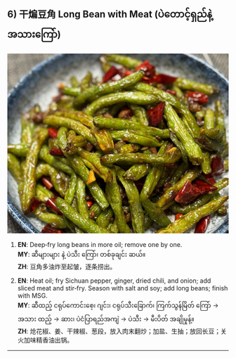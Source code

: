 ## 6) 干煸豆角 Long Bean with Meat (ပဲတောင့်ရှည်နဲ့ အသားကြော်)
![干煸豆角 Long Bean with Meat (ပဲတောင့်ရှည်နဲ့ အသားကြော်)](image/6.jpg)

1. **EN**: Deep‑fry long beans in more oil; remove one by one.  
   **MY**: ဆီများများ နဲ့ ပဲသီး ကြော်၊ တစ်ခုချင်း ဆယ်။  
   **ZH**: 豆角多油炸至起皱，逐条捞出。

2. **EN**: Heat oil; fry Sichuan pepper, ginger, dried chili, and onion; add sliced meat and stir‑fry. Season with salt and soy; add long beans; finish with MSG.  
   **MY**: ဆီထည့် ငရုပ်ကောင်းစေ့၊ ဂျင်း၊ ငရုပ်သီးခြောက်၊ ကြက်သွန်မြိတ် ကြော် → အသား ထည့် → ဆား၊ ပဲငံပြာရည်အကျဲ → ပဲသီး → မီးပိတ် အချိုမှုန့်။  
   **ZH**: 炝花椒、姜、干辣椒、葱段，放入肉末翻炒；加盐、生抽；放回长豆；关火加味精香油出锅。

---
